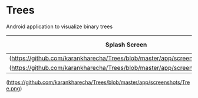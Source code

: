 # Trees

Android application to visualize binary trees

| Splash Screen | Getting Started | Tree
| ------------- | --------------- | ------------- |
(https://github.com/karankharecha/Trees/blob/master/app/screenshots/Splash.png) | 
(https://github.com/karankharecha/Trees/blob/master/app/screenshots/Create.png) |
(https://github.com/karankharecha/Trees/blob/master/app/screenshots/Tree.png)

